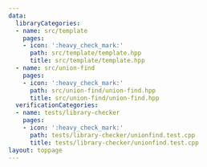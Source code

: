 ```yaml
---
data:
  libraryCategories:
  - name: src/template
    pages:
    - icon: ':heavy_check_mark:'
      path: src/template/template.hpp
      title: src/template/template.hpp
  - name: src/union-find
    pages:
    - icon: ':heavy_check_mark:'
      path: src/union-find/union-find.hpp
      title: src/union-find/union-find.hpp
  verificationCategories:
  - name: tests/library-checker
    pages:
    - icon: ':heavy_check_mark:'
      path: tests/library-checker/unionfind.test.cpp
      title: tests/library-checker/unionfind.test.cpp
layout: toppage
---
```

